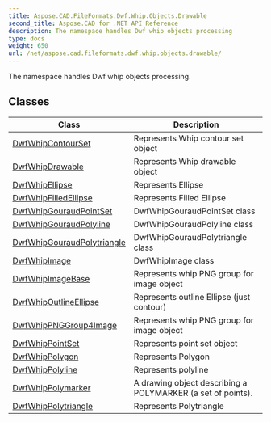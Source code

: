 ```yaml
---
title: Aspose.CAD.FileFormats.Dwf.Whip.Objects.Drawable
second_title: Aspose.CAD for .NET API Reference
description: The namespace handles Dwf whip objects processing
type: docs
weight: 650
url: /net/aspose.cad.fileformats.dwf.whip.objects.drawable/
---
```

The namespace handles Dwf whip objects processing.

## Classes

| Class | Description |
| --- | --- |
| [DwfWhipContourSet](./dwfwhipcontourset/) | Represents Whip contour set object |
| [DwfWhipDrawable](./dwfwhipdrawable/) | Represents Whip drawable object |
| [DwfWhipEllipse](./dwfwhipellipse/) | Represents Ellipse |
| [DwfWhipFilledEllipse](./dwfwhipfilledellipse/) | Represents Filled Ellipse |
| [DwfWhipGouraudPointSet](./dwfwhipgouraudpointset/) | DwfWhipGouraudPointSet class |
| [DwfWhipGouraudPolyline](./dwfwhipgouraudpolyline/) | DwfWhipGouraudPolyline class |
| [DwfWhipGouraudPolytriangle](./dwfwhipgouraudpolytriangle/) | DwfWhipGouraudPolytriangle class |
| [DwfWhipImage](./dwfwhipimage/) | DwfWhipImage class |
| [DwfWhipImageBase](./dwfwhipimagebase/) | Represents whip PNG group for image object |
| [DwfWhipOutlineEllipse](./dwfwhipoutlineellipse/) | Represents outline Ellipse (just contour) |
| [DwfWhipPNGGroup4Image](./dwfwhippnggroup4image/) | Represents whip PNG group for image object |
| [DwfWhipPointSet](./dwfwhippointset/) | Represents point set object |
| [DwfWhipPolygon](./dwfwhippolygon/) | Represents Polygon |
| [DwfWhipPolyline](./dwfwhippolyline/) | Represents polyline |
| [DwfWhipPolymarker](./dwfwhippolymarker/) | A drawing object describing a POLYMARKER (a set of points). |
| [DwfWhipPolytriangle](./dwfwhippolytriangle/) | Represents Polytriangle |


